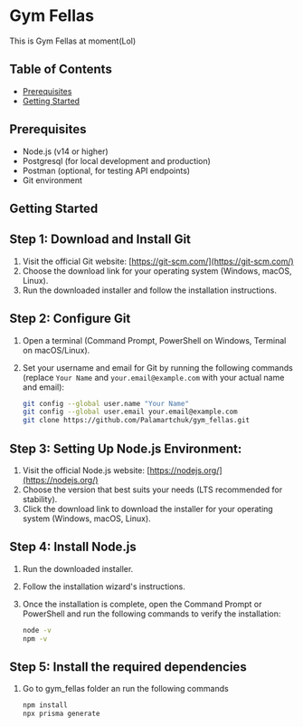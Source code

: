 # Gym Fellas

This is Gym Fellas at moment(Lol)

## Table of Contents

- [Prerequisites](#prerequisites)
- [Getting Started](#getting-started)
<!-- - [Development Documentation](#development-documentation)
- [Authentication](#authentication)
- [Models](#models) -->
<!-- - [Routes](#routes)
- [Testing](#testing)
- [Contributing](#contributing)
- [License](#license) -->

## Prerequisites

- Node.js (v14 or higher)
- Postgresql (for local development and production)
- Postman (optional, for testing API endpoints)
- Git environment

## Getting Started

## Step 1: Download and Install Git

1. Visit the official Git website: [https://git-scm.com/](https://git-scm.com/)
2. Choose the download link for your operating system (Windows, macOS, Linux).
3. Run the downloaded installer and follow the installation instructions.

## Step 2: Configure Git

1. Open a terminal (Command Prompt, PowerShell on Windows, Terminal on macOS/Linux).
2. Set your username and email for Git by running the following commands (replace `Your Name` and `your.email@example.com` with your actual name and email):

    ```bash
    git config --global user.name "Your Name"
    git config --global user.email your.email@example.com
    git clone https://github.com/Palamartchuk/gym_fellas.git


## Step 3: Setting Up Node.js Environment:

1. Visit the official Node.js website: [https://nodejs.org/](https://nodejs.org/)
2. Choose the version that best suits your needs (LTS recommended for stability).
3. Click the download link to download the installer for your operating system (Windows, macOS, Linux).

## Step 4: Install Node.js

1. Run the downloaded installer.
2. Follow the installation wizard's instructions.
3. Once the installation is complete, open the Command Prompt or PowerShell and run the following commands to verify the installation:

    ```bash
    node -v
    npm -v

## Step 5: Install the required dependencies

1. Go to gym_fellas folder an run the following commands

    ```bash
    npm install
    npx prisma generate
    





   








